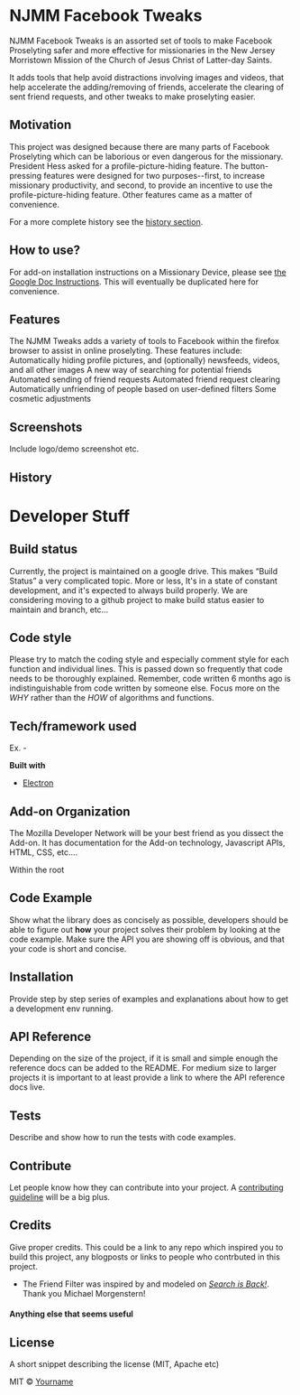 # NJMM Facebook Tweaks

NJMM Facebook Tweaks is an assorted set of tools to make Facebook Proselyting safer and more effective for missionaries in the New Jersey Morristown Mission of the Church of Jesus Christ of Latter-day Saints.

It adds tools that help avoid distractions involving images and videos, that help accelerate the adding/removing of friends, accelerate the clearing of sent friend requests, and other tweaks to make proselyting easier.

## Motivation
This project was designed because there are many parts of Facebook Proselyting which can be laborious or even dangerous for the missionary. President Hess asked for a profile-picture-hiding feature. The button-pressing features were designed for two purposes--first, to increase missionary productivity, and second, to provide an incentive to use the profile-picture-hiding feature. Other features came as a matter of convenience. 

For a more complete history see the [history section](#history).


## How to use?
For add-on installation instructions on a Missionary Device, please see [the Google Doc Instructions](https://docs.google.com/document/d/1kUkHjOrEi5VA7i--fU8NDWsYWsXIjio2my3_EprIk6Q/edit?usp=drivesdk). This will eventually be duplicated here for convenience. 


## Features
The NJMM Tweaks adds a variety of tools to Facebook within the firefox browser to assist in online proselyting. These features include:
Automatically hiding profile pictures, and (optionally) newsfeeds, videos, and all other images
A new way of searching for potential friends
Automated sending of friend requests
Automated friend request clearing
Automatically unfriending of people based on user-defined filters
Some cosmetic adjustments


## Screenshots
Include logo/demo screenshot etc.


## History

# Developer Stuff

## Build status
Currently, the project is maintained on a google drive. This makes “Build Status” a very complicated topic. More or less, It's in a state of constant development, and it's expected to always build properly. We are considering moving to a github project to make build status easier to maintain and branch, etc… 

## Code style
Please try to match the coding style and especially comment style for each function and individual lines. This is passed down so frequently that code needs to be thoroughly explained. Remember, code written 6 months ago is indistinguishable from code written by someone else. Focus more on the <i>WHY</i> rather than the <i>HOW</i> of algorithms and functions.
 

## Tech/framework used
Ex. -

<b>Built with</b>
- [Electron](https://electron.atom.io)

## Add-on Organization

The Mozilla Developer Network will be your best friend as you dissect the Add-on. It has documentation for the Add-on technology, Javascript APIs, HTML, CSS, etc…. 

Within the root 

## Code Example
Show what the library does as concisely as possible, developers should be able to figure out **how** your project solves their problem by looking at the code example. Make sure the API you are showing off is obvious, and that your code is short and concise.

## Installation
Provide step by step series of examples and explanations about how to get a development env running.

## API Reference

Depending on the size of the project, if it is small and simple enough the reference docs can be added to the README. For medium size to larger projects it is important to at least provide a link to where the API reference docs live.

## Tests
Describe and show how to run the tests with code examples.


## Contribute
Let people know how they can contribute into your project. A [contributing guideline](https://github.com/zulip/zulip-electron/blob/master/CONTRIBUTING.md) will be a big plus.

## Credits
Give proper credits. This could be a link to any repo which inspired you to build this project, any blogposts or links to people who contrbuted in this project. 

- The Friend Filter was inspired by and modeled on [*Search is Back!*](searchisback.com/). Thank you Michael Morgenstern!


#### Anything else that seems useful

## License
A short snippet describing the license (MIT, Apache etc)

MIT © [Yourname]()

